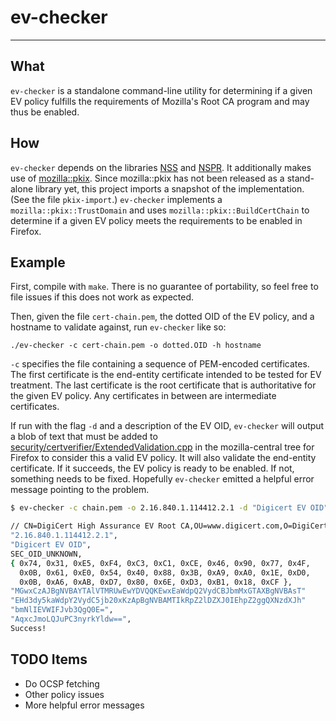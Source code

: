 # ev-checker #
******

## What ##
`ev-checker` is a standalone command-line utility for determining if a given EV
policy fulfills the requirements of Mozilla's Root CA program and may thus be
enabled.

## How ##
`ev-checker` depends on the libraries
[NSS](https://developer.mozilla.org/en-US/docs/Mozilla/Projects/NSS) and
[NSPR](https://developer.mozilla.org/en-US/docs/Mozilla/Projects/NSPR). It
additionally makes use of
[mozilla::pkix](https://wiki.mozilla.org/SecurityEngineering/Certificate_Verification).
Since mozilla::pkix has not been released as a stand-alone library yet, this
project imports a snapshot of the implementation. (See the file `pkix-import`.)
`ev-checker` implements a `mozilla::pkix::TrustDomain` and uses
`mozilla::pkix::BuildCertChain` to determine if a given EV policy meets the
requirements to be enabled in Firefox.

## Example ##
First, compile with `make`. There is no guarantee of portability, so feel free
to file issues if this does not work as expected.

Then, given the file `cert-chain.pem`, the dotted OID of the EV policy, and a
hostname to validate against, run `ev-checker` like so:

`./ev-checker -c cert-chain.pem -o dotted.OID -h hostname`

`-c` specifies the file containing a sequence of PEM-encoded certificates. The
first certificate is the end-entity certificate intended to be tested for EV
treatment. The last certificate is the root certificate that is authoritative
for the given EV policy. Any certificates in between are intermediate
certificates.

If run with the flag `-d` and a description of the EV OID, `ev-checker` will
output a blob of text that must be added to
[security/certverifier/ExtendedValidation.cpp](https://dxr.mozilla.org/mozilla-central/source/security/certverifier/ExtendedValidation.cpp)
in the mozilla-central tree for Firefox to consider this a valid EV policy.
It will also validate the end-entity certificate. If it succeeds, the EV policy
is ready to be enabled. If not, something needs to be fixed.
Hopefully `ev-checker` emitted a helpful error message pointing to the problem.

```bash
$ ev-checker -c chain.pem -o 2.16.840.1.114412.2.1 -d "Digicert EV OID" -h addons.mozilla.org

// CN=DigiCert High Assurance EV Root CA,OU=www.digicert.com,O=DigiCert Inc,C=US
"2.16.840.1.114412.2.1",
"Digicert EV OID",
SEC_OID_UNKNOWN,
{ 0x74, 0x31, 0xE5, 0xF4, 0xC3, 0xC1, 0xCE, 0x46, 0x90, 0x77, 0x4F,
  0x0B, 0x61, 0xE0, 0x54, 0x40, 0x88, 0x3B, 0xA9, 0xA0, 0x1E, 0xD0,
  0x0B, 0xA6, 0xAB, 0xD7, 0x80, 0x6E, 0xD3, 0xB1, 0x18, 0xCF },
"MGwxCzAJBgNVBAYTAlVTMRUwEwYDVQQKEwxEaWdpQ2VydCBJbmMxGTAXBgNVBAsT"
"EHd3dy5kaWdpY2VydC5jb20xKzApBgNVBAMTIkRpZ2lDZXJ0IEhpZ2ggQXNzdXJh"
"bmNlIEVWIFJvb3QgQ0E=",
"AqxcJmoLQJuPC3nyrkYldw==",
Success!
```

## TODO Items ##
* Do OCSP fetching
* Other policy issues
* More helpful error messages
